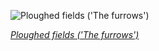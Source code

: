 
![Ploughed fields ('The furrows')](https://upload.wikimedia.org/wikipedia/commons/thumb/2/2c/Vincent_van_Gogh_-_Geploegde_akkers_%28%27De_voren%27%29_-_Google_Art_Project.jpg/450px-Vincent_van_Gogh_-_Geploegde_akkers_%28%27De_voren%27%29_-_Google_Art_Project.jpg)

*[Ploughed fields ('The furrows')](https://wikipedia.org/wiki/File:Vincent_van_Gogh_-_Geploegde_akkers_(%27De_voren%27)_-_Google_Art_Project.jpg)*
